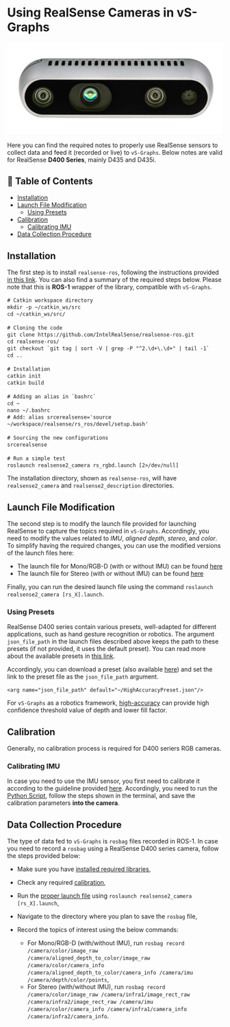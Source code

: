 # Using RealSense Cameras in vS-Graphs

![RealSense](realsense.png "RealSense")

Here you can find the required notes to properly use RealSense sensors to collect data and feed it (recorded or live) to `vS-Graphs`. Below notes are valid for RealSense **D400 Series**, mainly D435 and D435i.

## 📃 Table of Contents

- [Installation](#instal)
- [Launch File Modification](#modify)
  - [Using Presets](#presets)
- [Calibration](#calibrate)
  - [Calibrating IMU](#imu)
- [Data Collection Procedure](#data)

## Installation <a id="instal"></a>

The first step is to install `realsense-ros`, following the instructions provided [in this link](https://github.com/IntelRealSense/realsense-ros/tree/ros1-legacy). You can also find a summary of the required steps below. Please note that this is **ROS-1** wrapper of the library, compatible with `vS-Graphs`.

```
# Catkin workspace directory
mkdir -p ~/catkin_ws/src
cd ~/catkin_ws/src/

# Cloning the code
git clone https://github.com/IntelRealSense/realsense-ros.git
cd realsense-ros/
git checkout `git tag | sort -V | grep -P "^2.\d+\.\d+" | tail -1`
cd ..

# Installation
catkin init
catkin build

# Adding an alias in `bashrc`
cd ~
nano ~/.bashrc
# Add: alias srcerealsense='source ~/workspace/realsense/rs_ros/devel/setup.bash'

# Sourcing the new configurations
srcerealsense

# Run a simple test
roslaunch realsense2_camera rs_rgbd.launch [2>/dev/null]
```

The installation directory, shown as `realsense-ros`, will have `realsense2_camera` and `realsense2_description` directories.

## Launch File Modification <a id="modify"></a>

The second step is to modify the launch file provided for launching RealSense to capture the topics required in `vS-Graphs`. Accordingly, you need to modify the values related to _IMU_, _aligned depth_, _stereo_, and _color_. To simplify having the required changes, you can use the modified versions of the launch files here:

- The launch file for Mono/RGB-D (with or without IMU) can be found [here](/doc/RealSense/rs_d435_rgbd.launch)
- The launch file for Stereo (with or without IMU) can be found [here](/doc/RealSense/rs_d435_stereo.launch)

Finally, you can run the desired launch file using the command `roslaunch realsense2_camera [rs_X].launch`.

### Using Presets <a id="presets"></a>

RealSense D400 series contain various presets, well-adapted for different applications, such as hand gesture recognition or robotics. The argument `json_file_path` in the launch files described above keeps the path to these presets (if not provided, it uses the default preset). You can read more about the available presets in [this link](https://dev.intelrealsense.com/docs/d400-series-visual-presets).

Accordingly, you can download a preset (also available [here](/doc/RealSense/presets/)) and set the link to the preset file as the `json_file_path` argument.

```
<arg name="json_file_path" default="~/HighAccuracyPreset.json"/>
```

For `vS-Graphs` as a robotics framework, [high-accuracy](/doc/RealSense/presets/HighAccuracyPreset.json) can provide high confidence threshold value of depth and lower fill factor.

## Calibration <a id="calibrate"></a>

Generally, no calibration process is required for D400 seriers RGB cameras.

### Calibrating IMU <a id="imu"></a>

In case you need to use the IMU sensor, you first need to calibrate it according to the guideline provided [here](/doc/RealSense/calibration/rs_d435i_imu_calibration.pdf). Accordingly, you need to run the [Python Script](/doc/RealSense/calibration/rs-imu-calibration.py), follow the steps shown in the terminal, and save the calibration parameters **into the camera**.

## Data Collection Procedure <a id="data"></a>

The type of data fed to `vS-Graphs` is `rosbag` files recorded in ROS-1. In case you need to record a `rosbag` using a RealSense D400 series camera, follow the steps provided below:

- Make sure you have [installed required libraries](#instal),
- Check any required [calibration](#calibrate),
- Run the [proper launch file](#modify) using `roslaunch realsense2_camera [rs_X].launch`,
- Navigate to the directory where you plan to save the `rosbag` file,
- Record the topics of interest using the below commands:

  - For Mono/RGB-D (with/without IMU), run `rosbag record /camera/color/image_raw /camera/aligned_depth_to_color/image_raw /camera/color/camera_info /camera/aligned_depth_to_color/camera_info /camera/imu /camera/depth/color/points`,
  - For Stereo (with/without IMU), run `rosbag record /camera/color/image_raw /camera/infra1/image_rect_raw /camera/infra2/image_rect_raw /camera/imu /camera/color/camera_info /camera/infra1/camera_info /camera/infra2/camera_info`.
